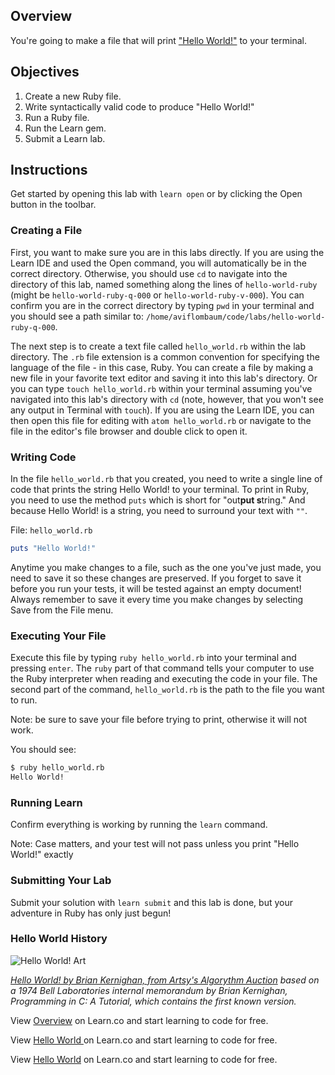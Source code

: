 ## Overview

You're going to make a file that will print ["Hello World!"](http://en.wikipedia.org/wiki/%22Hello,_World!%22_program) to your terminal.

## Objectives

1. Create a new Ruby file.
2. Write syntactically valid code to produce "Hello World!"
3. Run a Ruby file.
4. Run the Learn gem.
5. Submit a Learn lab.

## Instructions

Get started by opening this lab with `learn open` or by clicking the Open button in the toolbar.

### Creating a File

First, you want to make sure you are in this labs directly. If you are using the Learn IDE and used the Open command, you will automatically be in the correct directory. Otherwise, you should use `cd` to navigate into the directory of this lab, named something along the lines of  `hello-world-ruby` (might be `hello-world-ruby-q-000` or `hello-world-ruby-v-000`). You can confirm you are in the correct directory by typing `pwd` in your terminal and you should see a path similar to: `/home/aviflombaum/code/labs/hello-world-ruby-q-000`.

The next step is to create a text file called `hello_world.rb` within the lab directory. The `.rb` file extension is a common convention for specifying the language of the file - in this case, Ruby. You can create a file by making a new file in your favorite text editor and saving it into this lab's directory. Or you can type `touch hello_world.rb` within your terminal assuming you've navigated into this lab's directory with `cd` (note, however, that you won't see any output in Terminal with `touch`). If you are using the Learn IDE, you can then open this file for editing with `atom hello_world.rb` or navigate to the file in the editor's file browser and double click to open it.

### Writing Code

In the file `hello_world.rb` that you created, you need to write a single line of code that prints the string Hello World! to your terminal. To print in Ruby, you need to use the method `puts` which is short for "out**put s**tring." And because Hello World! is a string, you need to surround your text with `""`.

File: `hello_world.rb`
```ruby
puts "Hello World!"
```

Anytime you make changes to a file, such as the one you've just made, you need to save it so these changes are preserved. If you forget to save it before you run your tests, it will be tested against an empty document! Always remember to save it every time you make changes by selecting Save from the File menu.

### Executing Your File

Execute this file by typing `ruby hello_world.rb` into your terminal and pressing `enter`. The `ruby` part of that command tells your computer to use the Ruby interpreter when reading and executing the code in your file. The second part of the command, `hello_world.rb` is the path to the file you want to run.

Note: be sure to save your file before trying to print, otherwise it will not work.

You should see:

```bash
$ ruby hello_world.rb
Hello World!
```

### Running Learn

Confirm everything is working by running the `learn` command.

Note: Case matters, and your test will not pass unless you print "Hello World!" exactly

### Submitting Your Lab

Submit your solution with `learn submit` and this lab is done, but your adventure in Ruby has only just begun!

### Hello World History

![Hello World! Art](https://d32dm0rphc51dk.cloudfront.net/b6JQ66-0nHij79irJT-Pdg/large.jpg)

_[Hello World! by Brian Kernighan, from Artsy's Algorythm Auction](https://www.artsy.net/artwork/brian-kernighan-hello-world) based on a 1974 Bell Laboratories internal memorandum by Brian Kernighan, Programming in C: A Tutorial, which contains the first known version._

<p data-visibility='hidden'>View <a href='https://learn.co/lessons/hello-world-ruby' title='Overview'>Overview</a> on Learn.co and start learning to code for free.</p>

<p class='util--hide'>View <a href='https://learn.co/lessons/hello-world-ruby'>Hello World </a> on Learn.co and start learning to code for free.</p>

<p class='util--hide'>View <a href='https://learn.co/lessons/hello-world-ruby'>Hello World</a> on Learn.co and start learning to code for free.</p>
